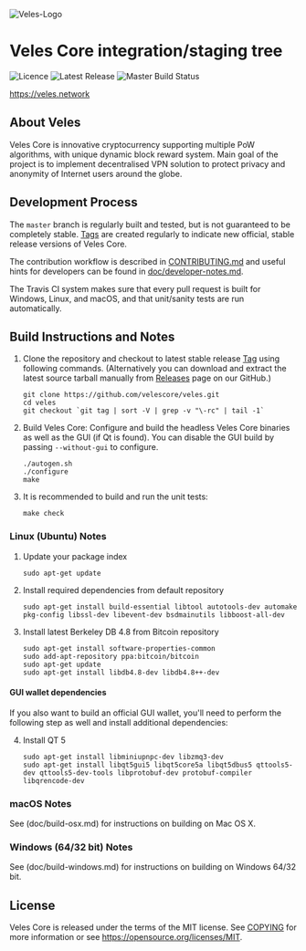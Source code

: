 ![Veles-Logo](https://i.imgur.com/OP0aW7y.jpg?3)

Veles Core integration/staging tree
======================================
![Licence](https://img.shields.io/github/license/velescore/veles.svg?style=for-the-badge)   ![Latest Release](https://img.shields.io/github/release/velescore/veles.svg?style=for-the-badge) ![Master Build Status](https://img.shields.io/travis/com/velescore/veles/master.svg?style=for-the-badge)

https://veles.network

About Veles
------------
Veles Core is innovative cryptocurrency supporting multiple PoW algorithms, with unique dynamic block reward system. Main goal of the project is to implement decentralised VPN solution to protect privacy and anonymity of Internet users around the globe.


Development Process
-------------------

The `master` branch is regularly built and tested, but is not guaranteed to be
completely stable. [Tags](https://github.com/velescore/veles/tags) are created
regularly to indicate new official, stable release versions of Veles Core.

The contribution workflow is described in [CONTRIBUTING.md](CONTRIBUTING.md)
and useful hints for developers can be found in [doc/developer-notes.md](doc/developer-notes.md).

The Travis CI system makes sure that every pull request is built for Windows, Linux, and macOS, and that unit/sanity tests are run automatically.


Build Instructions and Notes
-----------------------------
1.  Clone the repository and checkout to latest stable release [Tag](https://github.com/velescore/veles/tags) using following commands. (Alternatively you can download and extract the latest source tarball manually from [Releases](https://github.com/velescore/veles/releases) page on our GitHub.)

        git clone https://github.com/velescore/veles.git
        cd veles
        git checkout `git tag | sort -V | grep -v "\-rc" | tail -1`

2.  Build Veles Core:
    Configure and build the headless Veles Core binaries as well as the GUI (if Qt is found).
    You can disable the GUI build by passing `--without-gui` to configure.
        
        ./autogen.sh
        ./configure
        make

3.  It is recommended to build and run the unit tests:

        make check
        
### Linux (Ubuntu) Notes
1.  Update your package index

        sudo apt-get update

2.  Install required dependencies from default repository

        sudo apt-get install build-essential libtool autotools-dev automake pkg-config libssl-dev libevent-dev bsdmainutils libboost-all-dev

3.  Install latest Berkeley DB 4.8 from Bitcoin repository

        sudo apt-get install software-properties-common
        sudo add-apt-repository ppa:bitcoin/bitcoin
        sudo apt-get update
        sudo apt-get install libdb4.8-dev libdb4.8++-dev

#### GUI wallet dependencies
If you also want to build an official GUI wallet, you'll need to perform the following step as well and install additional dependencies:

4.  Install QT 5

        sudo apt-get install libminiupnpc-dev libzmq3-dev
        sudo apt-get install libqt5gui5 libqt5core5a libqt5dbus5 qttools5-dev qttools5-dev-tools libprotobuf-dev protobuf-compiler libqrencode-dev



### macOS Notes
See (doc/build-osx.md) for instructions on building on Mac OS X.

### Windows (64/32 bit) Notes
See (doc/build-windows.md) for instructions on building on Windows 64/32 bit.


License
-------

Veles Core is released under the terms of the MIT license. See [COPYING](COPYING) for more
information or see https://opensource.org/licenses/MIT.


